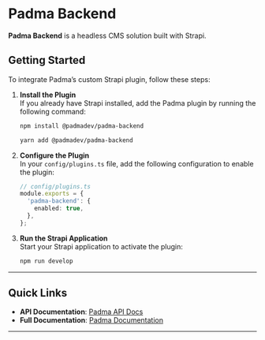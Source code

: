 
# Padma Backend

**Padma Backend** is a headless CMS solution built with Strapi.

## Getting Started

To integrate Padma’s custom Strapi plugin, follow these steps:

1. **Install the Plugin**  
   If you already have Strapi installed, add the Padma plugin by running the following command:

   ```bash
   npm install @padmadev/padma-backend
   ```

   ```bash
   yarn add @padmadev/padma-backend
   ```

2. **Configure the Plugin**  
   In your `config/plugins.ts` file, add the following configuration to enable the plugin:

   ```typescript
   // config/plugins.ts
   module.exports = {
     'padma-backend': {
       enabled: true,
     },
   };
   ```

3. **Run the Strapi Application**  
   Start your Strapi application to activate the plugin:

   ```bash
   npm run develop
   ```

---

## Quick Links

- **API Documentation**: [Padma API Docs](https://api-padma.readme.io/reference/get_api-padma-backend-public-pages)
- **Full Documentation**: [Padma Documentation](https://docs.padma.dev)
<!-- - **Live Demo**: [Padma Demo]() -->

---
